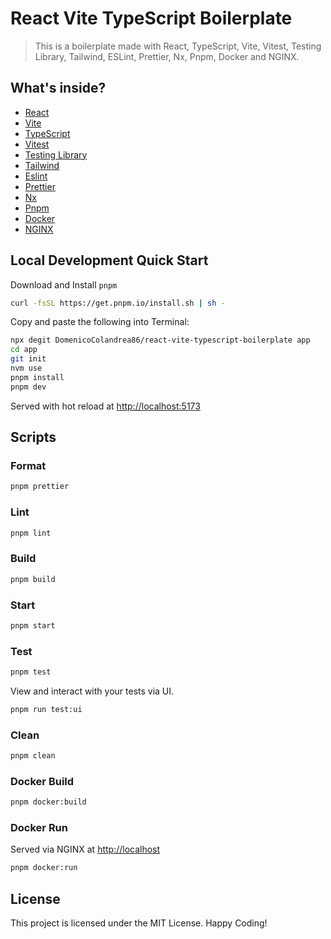 # React Vite TypeScript Boilerplate

> This is a boilerplate made with React, TypeScript, Vite, Vitest, Testing Library, Tailwind, ESLint, Prettier, Nx, Pnpm, Docker and NGINX.

## What's inside?

- [React](https://reactjs.org)
- [Vite](https://vitejs.dev)
- [TypeScript](https://www.typescriptlang.org)
- [Vitest](https://vitest.dev)
- [Testing Library](https://testing-library.com)
- [Tailwind](https://tailwindcss.com)
- [Eslint](https://eslint.org)
- [Prettier](https://prettier.io)
- [Nx](https://nx.dev/)
- [Pnpm](https://pnpm.io/)
- [Docker](https://www.docker.com/)
- [NGINX](https://nginx.org/en/)

## Local Development Quick Start

Download and Install `pnpm`

```bash
curl -fsSL https://get.pnpm.io/install.sh | sh -
```

Copy and paste the following into Terminal:

```sh
npx degit DomenicoColandrea86/react-vite-typescript-boilerplate app
cd app
git init
nvm use
pnpm install
pnpm dev
```

Served with hot reload at [http://localhost:5173](http://localhost:5173)

## Scripts

### Format

```bash
pnpm prettier
```

### Lint

```bash
pnpm lint
```

### Build

```bash
pnpm build
```

### Start

```bash
pnpm start
```

### Test

```bash
pnpm test
```

View and interact with your tests via UI.

```bash
pnpm run test:ui
```

### Clean

```bash
pnpm clean
```

### Docker Build

```bash
pnpm docker:build
```

### Docker Run

Served via NGINX at [http://localhost](http://localhost)

```bash
pnpm docker:run
```

## License

This project is licensed under the MIT License. Happy Coding!
